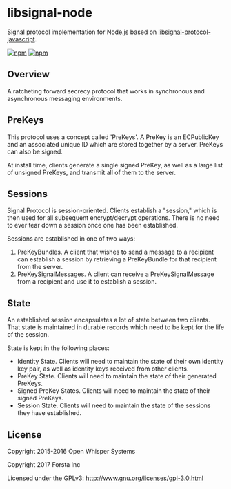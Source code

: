 libsignal-node
========
Signal protocol implementation for Node.js based on
[libsignal-protocol-javascript](https://github.com/WhisperSystems/libsignal-protocol-javascript).

[![npm](https://img.shields.io/npm/v/libsignal.svg)](https://www.npmjs.com/package/libsignal)
[![npm](https://img.shields.io/npm/l/libsignal.svg)](https://github.com/ForstaLabs/libsignal-node)


Overview
--------
A ratcheting forward secrecy protocol that works in synchronous and
asynchronous messaging environments.


PreKeys
--------
This protocol uses a concept called 'PreKeys'. A PreKey is an ECPublicKey and
an associated unique ID which are stored together by a server. PreKeys can also
be signed.

At install time, clients generate a single signed PreKey, as well as a large
list of unsigned PreKeys, and transmit all of them to the server.


Sessions
--------
Signal Protocol is session-oriented. Clients establish a "session," which is
then used for all subsequent encrypt/decrypt operations. There is no need to
ever tear down a session once one has been established.

Sessions are established in one of two ways:

1. PreKeyBundles. A client that wishes to send a message to a recipient can
   establish a session by retrieving a PreKeyBundle for that recipient from the
   server.
2. PreKeySignalMessages. A client can receive a PreKeySignalMessage from a
   recipient and use it to establish a session.


State
--------
An established session encapsulates a lot of state between two clients. That
state is maintained in durable records which need to be kept for the life of
the session.

State is kept in the following places:

* Identity State. Clients will need to maintain the state of their own identity
  key pair, as well as identity keys received from other clients.
* PreKey State. Clients will need to maintain the state of their generated
  PreKeys.
* Signed PreKey States. Clients will need to maintain the state of their signed
  PreKeys.
* Session State. Clients will need to maintain the state of the sessions they
  have established.


License
--------
Copyright 2015-2016 Open Whisper Systems

Copyright 2017 Forsta Inc

Licensed under the GPLv3: http://www.gnu.org/licenses/gpl-3.0.html
